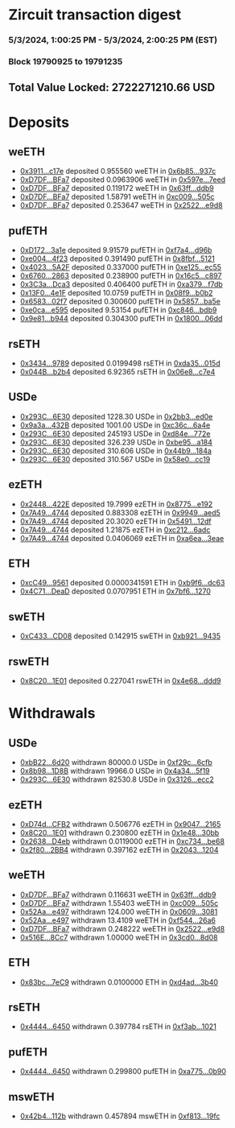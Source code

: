 # Zircuit transaction digest
### 5/3/2024, 1:00:25 PM - 5/3/2024, 2:00:25 PM (EST)
### Block 19790925 to 19791235

## Total Value Locked: 2722271210.66 USD

# Deposits
## weETH
- [0x3911...c17e](https://etherscan.io/address/0x391136B312c70eA34fbd46aFB14e6e4eD013c17e) deposited 0.955560 weETH in [0x6b85...937c](https://etherscan.io/tx/0x391136B312c70eA34fbd46aFB14e6e4eD013c17e)
- [0xD7DF...BFa7](https://etherscan.io/address/0xD7DF7E085214743530afF339aFC420c7c720BFa7) deposited 0.0963906 weETH in [0x597e...7eed](https://etherscan.io/tx/0xD7DF7E085214743530afF339aFC420c7c720BFa7)
- [0xD7DF...BFa7](https://etherscan.io/address/0xD7DF7E085214743530afF339aFC420c7c720BFa7) deposited 0.119172 weETH in [0x63ff...ddb9](https://etherscan.io/tx/0xD7DF7E085214743530afF339aFC420c7c720BFa7)
- [0xD7DF...BFa7](https://etherscan.io/address/0xD7DF7E085214743530afF339aFC420c7c720BFa7) deposited 1.58791 weETH in [0xc009...505c](https://etherscan.io/tx/0xD7DF7E085214743530afF339aFC420c7c720BFa7)
- [0xD7DF...BFa7](https://etherscan.io/address/0xD7DF7E085214743530afF339aFC420c7c720BFa7) deposited 0.253647 weETH in [0x2522...e9d8](https://etherscan.io/tx/0xD7DF7E085214743530afF339aFC420c7c720BFa7)
## pufETH
- [0xD172...3a1e](https://etherscan.io/address/0xD172c69AEe1E3D58176d7DEFaC5695D945f53a1e) deposited 9.91579 pufETH in [0xf7a4...d96b](https://etherscan.io/tx/0xD172c69AEe1E3D58176d7DEFaC5695D945f53a1e)
- [0xe004...4f23](https://etherscan.io/address/0xe0043C66Ca5B1b19890acb6BD56614acb5844f23) deposited 0.391490 pufETH in [0x8fbf...5121](https://etherscan.io/tx/0xe0043C66Ca5B1b19890acb6BD56614acb5844f23)
- [0x4023...5A2F](https://etherscan.io/address/0x4023B9CF97e68Bf42199Bc179a7018C9982d5A2F) deposited 0.337000 pufETH in [0xe125...ec55](https://etherscan.io/tx/0x4023B9CF97e68Bf42199Bc179a7018C9982d5A2F)
- [0x6760...2863](https://etherscan.io/address/0x676077E9C29a890700b4B0629d3E24dD66992863) deposited 0.238900 pufETH in [0x16c5...c897](https://etherscan.io/tx/0x676077E9C29a890700b4B0629d3E24dD66992863)
- [0x3C3a...Dca3](https://etherscan.io/address/0x3C3ae3d1a0667f234F67a853b1822d3B1196Dca3) deposited 0.406400 pufETH in [0xa379...f7db](https://etherscan.io/tx/0x3C3ae3d1a0667f234F67a853b1822d3B1196Dca3)
- [0x13F0...4e1F](https://etherscan.io/address/0x13F0D7481548fb5047CD022565875E6C5E364e1F) deposited 10.0759 pufETH in [0x08f9...b0b2](https://etherscan.io/tx/0x13F0D7481548fb5047CD022565875E6C5E364e1F)
- [0x6583...02f7](https://etherscan.io/address/0x65832D9563AFF10BaEc3557d31bac598be8902f7) deposited 0.300600 pufETH in [0x5857...ba5e](https://etherscan.io/tx/0x65832D9563AFF10BaEc3557d31bac598be8902f7)
- [0xe0ca...e595](https://etherscan.io/address/0xe0ca80A061E08d0Ce42eED5cb52dB30Aa7EAe595) deposited 9.53154 pufETH in [0xc846...bdb9](https://etherscan.io/tx/0xe0ca80A061E08d0Ce42eED5cb52dB30Aa7EAe595)
- [0x9e81...b944](https://etherscan.io/address/0x9e814b948846b1c88e1Daf03A76Ab6E1f037b944) deposited 0.304300 pufETH in [0x1800...06dd](https://etherscan.io/tx/0x9e814b948846b1c88e1Daf03A76Ab6E1f037b944)
## rsETH
- [0x3434...9789](https://etherscan.io/address/0x34349c5569e7B846c3558961552D2202760A9789) deposited 0.0199498 rsETH in [0xda35...015d](https://etherscan.io/tx/0x34349c5569e7B846c3558961552D2202760A9789)
- [0x044B...b2b4](https://etherscan.io/address/0x044B2Db43f5D44ebCf7a215399624dF9f24eb2b4) deposited 6.92365 rsETH in [0x06e8...c7e4](https://etherscan.io/tx/0x044B2Db43f5D44ebCf7a215399624dF9f24eb2b4)
## USDe
- [0x293C...6E30](https://etherscan.io/address/0x293C6937D8D82e05B01335F7B33FBA0c8e256E30) deposited 1228.30 USDe in [0x2bb3...ed0e](https://etherscan.io/tx/0x293C6937D8D82e05B01335F7B33FBA0c8e256E30)
- [0x9a3a...432B](https://etherscan.io/address/0x9a3a57361D08fe664Ef15BCbd4012Fe5AF15432B) deposited 1001.00 USDe in [0xc36c...6a4e](https://etherscan.io/tx/0x9a3a57361D08fe664Ef15BCbd4012Fe5AF15432B)
- [0x293C...6E30](https://etherscan.io/address/0x293C6937D8D82e05B01335F7B33FBA0c8e256E30) deposited 245193 USDe in [0xd84e...772e](https://etherscan.io/tx/0x293C6937D8D82e05B01335F7B33FBA0c8e256E30)
- [0x293C...6E30](https://etherscan.io/address/0x293C6937D8D82e05B01335F7B33FBA0c8e256E30) deposited 326.239 USDe in [0xbe95...a184](https://etherscan.io/tx/0x293C6937D8D82e05B01335F7B33FBA0c8e256E30)
- [0x293C...6E30](https://etherscan.io/address/0x293C6937D8D82e05B01335F7B33FBA0c8e256E30) deposited 310.606 USDe in [0x44b9...184a](https://etherscan.io/tx/0x293C6937D8D82e05B01335F7B33FBA0c8e256E30)
- [0x293C...6E30](https://etherscan.io/address/0x293C6937D8D82e05B01335F7B33FBA0c8e256E30) deposited 310.567 USDe in [0x58e0...cc19](https://etherscan.io/tx/0x293C6937D8D82e05B01335F7B33FBA0c8e256E30)
## ezETH
- [0x2448...422E](https://etherscan.io/address/0x24484E368986217Af4dF7c07E49F2393AeA5422E) deposited 19.7999 ezETH in [0x8775...e192](https://etherscan.io/tx/0x24484E368986217Af4dF7c07E49F2393AeA5422E)
- [0x7A49...4744](https://etherscan.io/address/0x7A493Be5c2ce014cD049Bf178a1ac0Db1B434744) deposited 0.883308 ezETH in [0x9949...aed5](https://etherscan.io/tx/0x7A493Be5c2ce014cD049Bf178a1ac0Db1B434744)
- [0x7A49...4744](https://etherscan.io/address/0x7A493Be5c2ce014cD049Bf178a1ac0Db1B434744) deposited 20.3020 ezETH in [0x5491...12df](https://etherscan.io/tx/0x7A493Be5c2ce014cD049Bf178a1ac0Db1B434744)
- [0x7A49...4744](https://etherscan.io/address/0x7A493Be5c2ce014cD049Bf178a1ac0Db1B434744) deposited 1.21875 ezETH in [0xc212...6adc](https://etherscan.io/tx/0x7A493Be5c2ce014cD049Bf178a1ac0Db1B434744)
- [0x7A49...4744](https://etherscan.io/address/0x7A493Be5c2ce014cD049Bf178a1ac0Db1B434744) deposited 0.0406069 ezETH in [0xa6ea...3eae](https://etherscan.io/tx/0x7A493Be5c2ce014cD049Bf178a1ac0Db1B434744)
## ETH
- [0xcC49...9561](https://etherscan.io/address/0xcC498cD588948FE04e2e90775B91545FAaA59561) deposited 0.0000341591 ETH in [0xb9f6...dc63](https://etherscan.io/tx/0xcC498cD588948FE04e2e90775B91545FAaA59561)
- [0x4C71...DeaD](https://etherscan.io/address/0x4C7180A2300670d171b9f86D1E470A990231DeaD) deposited 0.0707951 ETH in [0x7bf6...1270](https://etherscan.io/tx/0x4C7180A2300670d171b9f86D1E470A990231DeaD)
## swETH
- [0xC433...CD08](https://etherscan.io/address/0xC433FF8586A5B8eD552254E79500F257Fd41CD08) deposited 0.142915 swETH in [0xb921...9435](https://etherscan.io/tx/0xC433FF8586A5B8eD552254E79500F257Fd41CD08)
## rswETH
- [0x8C20...1E01](https://etherscan.io/address/0x8C205c5cfa07962Ce59D4F0A96D83c5F2CCd1E01) deposited 0.227041 rswETH in [0x4e68...ddd9](https://etherscan.io/tx/0x8C205c5cfa07962Ce59D4F0A96D83c5F2CCd1E01)
# Withdrawals
## USDe
- [0xbB22...6d20](https://etherscan.io/address/0xbB226555fBB98850273B10b0CF55aD2f99966d20) withdrawn 80000.0 USDe in [0xf29c...6cfb](https://etherscan.io/tx/0xbB226555fBB98850273B10b0CF55aD2f99966d20)
- [0x8b98...1D8B](https://etherscan.io/address/0x8b986C27B480a799b86B55D8229d63D5eA1e1D8B) withdrawn 19966.0 USDe in [0x4a34...5f19](https://etherscan.io/tx/0x8b986C27B480a799b86B55D8229d63D5eA1e1D8B)
- [0x293C...6E30](https://etherscan.io/address/0x293C6937D8D82e05B01335F7B33FBA0c8e256E30) withdrawn 82530.8 USDe in [0x3126...ecc2](https://etherscan.io/tx/0x293C6937D8D82e05B01335F7B33FBA0c8e256E30)
## ezETH
- [0xD74d...CFB2](https://etherscan.io/address/0xD74d04FC3420110E752939CB4b2E1689Fe6cCFB2) withdrawn 0.506776 ezETH in [0x9047...2165](https://etherscan.io/tx/0xD74d04FC3420110E752939CB4b2E1689Fe6cCFB2)
- [0x8C20...1E01](https://etherscan.io/address/0x8C205c5cfa07962Ce59D4F0A96D83c5F2CCd1E01) withdrawn 0.230800 ezETH in [0x1e48...30bb](https://etherscan.io/tx/0x8C205c5cfa07962Ce59D4F0A96D83c5F2CCd1E01)
- [0x2638...D4eb](https://etherscan.io/address/0x26387fb2bD5177B73D126b900410eE6e47E3D4eb) withdrawn 0.0119000 ezETH in [0xc734...be68](https://etherscan.io/tx/0x26387fb2bD5177B73D126b900410eE6e47E3D4eb)
- [0x2f80...2BB4](https://etherscan.io/address/0x2f806879F73CA249075b8088a9b86F4EC5622BB4) withdrawn 0.397162 ezETH in [0x2043...1204](https://etherscan.io/tx/0x2f806879F73CA249075b8088a9b86F4EC5622BB4)
## weETH
- [0xD7DF...BFa7](https://etherscan.io/address/0xD7DF7E085214743530afF339aFC420c7c720BFa7) withdrawn 0.116631 weETH in [0x63ff...ddb9](https://etherscan.io/tx/0xD7DF7E085214743530afF339aFC420c7c720BFa7)
- [0xD7DF...BFa7](https://etherscan.io/address/0xD7DF7E085214743530afF339aFC420c7c720BFa7) withdrawn 1.55403 weETH in [0xc009...505c](https://etherscan.io/tx/0xD7DF7E085214743530afF339aFC420c7c720BFa7)
- [0x52Aa...e497](https://etherscan.io/address/0x52Aa899454998Be5b000Ad077a46Bbe360F4e497) withdrawn 124.000 weETH in [0x0609...3081](https://etherscan.io/tx/0x52Aa899454998Be5b000Ad077a46Bbe360F4e497)
- [0x52Aa...e497](https://etherscan.io/address/0x52Aa899454998Be5b000Ad077a46Bbe360F4e497) withdrawn 13.4109 weETH in [0xf544...26a6](https://etherscan.io/tx/0x52Aa899454998Be5b000Ad077a46Bbe360F4e497)
- [0xD7DF...BFa7](https://etherscan.io/address/0xD7DF7E085214743530afF339aFC420c7c720BFa7) withdrawn 0.248222 weETH in [0x2522...e9d8](https://etherscan.io/tx/0xD7DF7E085214743530afF339aFC420c7c720BFa7)
- [0x516E...8Cc7](https://etherscan.io/address/0x516E726f53576Ee00Db9B96291CDD0F7EB5F8Cc7) withdrawn 1.00000 weETH in [0x3cd0...8d08](https://etherscan.io/tx/0x516E726f53576Ee00Db9B96291CDD0F7EB5F8Cc7)
## ETH
- [0x83bc...7eC9](https://etherscan.io/address/0x83bc0C89cfc82314F1dE4e342406CEB561667eC9) withdrawn 0.0100000 ETH in [0xd4ad...3b40](https://etherscan.io/tx/0x83bc0C89cfc82314F1dE4e342406CEB561667eC9)
## rsETH
- [0x4444...6450](https://etherscan.io/address/0x444444344f50DAd3A1fCA2bEFB9526D3C4736450) withdrawn 0.397784 rsETH in [0xf3ab...1021](https://etherscan.io/tx/0x444444344f50DAd3A1fCA2bEFB9526D3C4736450)
## pufETH
- [0x4444...6450](https://etherscan.io/address/0x444444344f50DAd3A1fCA2bEFB9526D3C4736450) withdrawn 0.299800 pufETH in [0xa775...0b90](https://etherscan.io/tx/0x444444344f50DAd3A1fCA2bEFB9526D3C4736450)
## mswETH
- [0x42b4...112b](https://etherscan.io/address/0x42b47713B5c1Bf3dD2FeceaF8bDAA3e9247d112b) withdrawn 0.457894 mswETH in [0xf813...19fc](https://etherscan.io/tx/0x42b47713B5c1Bf3dD2FeceaF8bDAA3e9247d112b)
